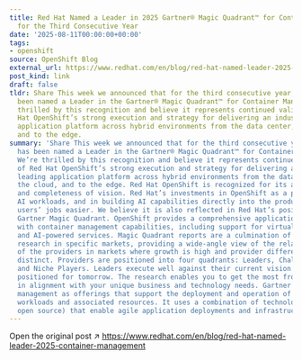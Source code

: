 ```yaml
---
title: Red Hat Named a Leader in 2025 Gartner® Magic Quadrant™ for Container Management
  for the Third Consecutive Year
date: '2025-08-11T00:00:00+00:00'
tags:
- openshift
source: OpenShift Blog
external_url: https://www.redhat.com/en/blog/red-hat-named-leader-2025-container-management
post_kind: link
draft: false
tldr: Share This week we announced that for the third consecutive year, Red Hat has
  been named a Leader in the Gartner® Magic Quadrant™ for Container Management. We’re
  thrilled by this recognition and believe it represents continued validation of Red
  Hat OpenShift’s strong execution and strategy for delivering an industry leading
  application platform across hybrid environments from the data center, to the cloud,
  and to the edge.
summary: 'Share This week we announced that for the third consecutive year, Red Hat
  has been named a Leader in the Gartner® Magic Quadrant™ for Container Management.
  We’re thrilled by this recognition and believe it represents continued validation
  of Red Hat OpenShift’s strong execution and strategy for delivering an industry
  leading application platform across hybrid environments from the data center, to
  the cloud, and to the edge. Red Hat OpenShift is recognized for its ability to execute
  and completeness of vision. Red Hat’s investments in OpenShift as a platform for
  AI workloads, and in building AI capabilities directly into the product to make
  users’ jobs easier. We believe it is also reflected in Red Hat’s position in the
  Gartner Magic Quadrant. OpenShift provides a comprehensive application platform
  with container management capabilities, including support for virtual machine workloads
  and AI-powered services. Magic Quadrant reports are a culmination of rigorous, fact-based
  research in specific markets, providing a wide-angle view of the relative positions
  of the providers in markets where growth is high and provider differentiation is
  distinct. Providers are positioned into four quadrants: Leaders, Challengers, Visionaries
  and Niche Players. Leaders execute well against their current vision and are well
  positioned for tomorrow. The research enables you to get the most from market analysis
  in alignment with your unique business and technology needs. Gartner defines container
  management as offerings that support the deployment and operation of containerized
  workloads and associated resources. It uses a combination of technologies (many
  open source) that enable agile application deployments and infrastructure modernization.'
---
```

Open the original post ↗ https://www.redhat.com/en/blog/red-hat-named-leader-2025-container-management
